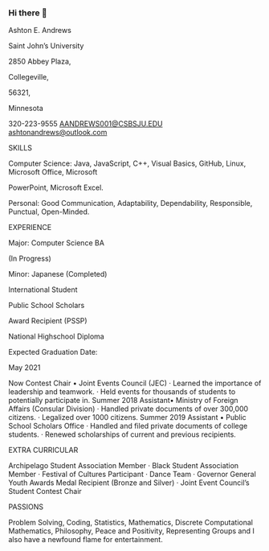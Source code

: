 ### Hi there 👋
Ashton E. Andrews

Saint John’s University

2850 Abbey Plaza,

Collegeville,

56321,

Minnesota

320-223-9555 AANDREWS001@CSBSJU.EDU ashtonandrews@outlook.com

SKILLS

Computer Science: Java, JavaScript, C++, Visual Basics, GitHub, Linux, Microsoft Office, Microsoft

PowerPoint, Microsoft Excel.

Personal: Good Communication, Adaptability, Dependability, Responsible, Punctual, Open-Minded.

EXPERIENCE

Major: Computer Science BA

(In Progress)

Minor: Japanese (Completed)

International Student

Public School Scholars

Award Recipient (PSSP)

National Highschool Diploma

Expected Graduation Date:

May 2021

Now Contest Chair • Joint Events Council (JEC) · Learned the importance of leadership and teamwork. · Held events for thousands of students to potentially participate in. Summer 2018 Assistant• Ministry of Foreign Affairs (Consular Division) · Handled private documents of over 300,000 citizens. · Legalized over 1000 citizens. Summer 2019 Assistant • Public School Scholars Office · Handled and filed private documents of college students. · Renewed scholarships of current and previous recipients.

EXTRA CURRICULAR

Archipelago Student Association Member · Black Student Association Member · Festival of Cultures Participant · Dance Team · Governor General Youth Awards Medal Recipient (Bronze and Silver) · Joint Event Council’s Student Contest Chair

PASSIONS

Problem Solving, Coding, Statistics, Mathematics, Discrete Computational Mathematics, Philosophy, Peace and Positivity, Representing Groups and I also have a newfound flame for entertainment.
<!--
**AANDREWS001/AANDREWS001** is a ✨ _special_ ✨ repository because its `README.md` (this file) appears on your GitHub profile.

Here are some ideas to get you started:

- 🔭 I’m currently working on ...
- 🌱 I’m currently learning ...
- 👯 I’m looking to collaborate on ...
- 🤔 I’m looking for help with ...
- 💬 Ask me about ...
- 📫 How to reach me: ...
- 😄 Pronouns: ...
- ⚡ Fun fact: ...
-->
